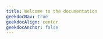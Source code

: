 ```yaml
---
title: Welcome to the documentation
geekdocNav: true
geekdocAlign: center
geekdocAnchor: false
---
```


